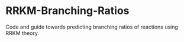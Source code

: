 # RRKM-Branching-Ratios
Code and guide towards predicting branching ratios of reactions using RRKM theory.
